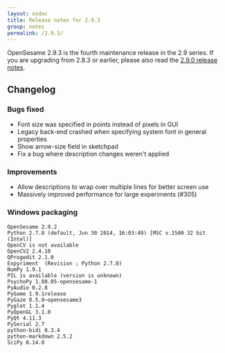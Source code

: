 ```yaml
---
layout: osdoc
title: Release notes for 2.9.3
group: notes
permalink: /2.9.3/
---
```


OpenSesame 2.9.3 is the fourth maintenance release in the 2.9 series. If you are upgrading from 2.8.3 or earlier, please also read the [2.9.0 release notes].

## Changelog

### Bugs fixed

- Font size was specified in points instead of pixels in GUI
- Legacy back-end crashed when specifying system font in general properties
- Show arrow-size field in sketchpad
- Fix a bug where description changes weren't applied

### Improvements

- Allow descriptions to wrap over multiple lines for better screen use
- Massively improved performance for large experiments (#305)

### Windows packaging

~~~
OpenSesame 2.9.2
Python 2.7.8 (default, Jun 30 2014, 16:03:49) [MSC v.1500 32 bit (Intel)]
OpenCV is not available
OpenCV2 2.4.10
QProgedit 2.1.0
Expyriment  (Revision ; Python 2.7.8)
NumPy 1.9.1
PIL is available (version is unknown)
PsychoPy 1.80.05-opensesame-1
PyAudio 0.2.8
PyGame 1.9.1release
PyGaze 0.5.0~opensesame3
Pyglet 1.1.4
PyOpenGL 3.1.0
PyQt 4.11.3
PySerial 2.7
python-bidi 0.3.4
python-markdown 2.5.2
SciPy 0.14.0
~~~

[2.9.0 release notes]: /notes/2.9.0/
